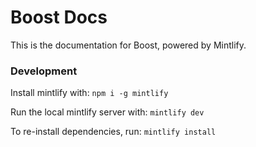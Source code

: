 # Boost Docs

This is the documentation for Boost, powered by Mintlify.

### Development

Install mintlify with: `npm i -g mintlify`

Run the local mintlify server with: `mintlify dev`

To re-install dependencies, run: `mintlify install`
